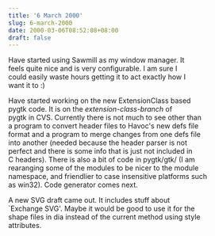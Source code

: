 ```yaml
---
title: '6 March 2000'
slug: 6-march-2000
date: 2000-03-06T08:52:08+08:00
draft: false
---
```


Have started using Sawmill as my window manager. It\
feels quite nice and is very configurable. I am sure I\
could easily waste hours getting it to act exactly how I\
want it to :)

Have started working on the new ExtensionClass based\
pygtk code. It is on the *extension-class-branch* of\
pygtk in CVS. Currently there is not much to see other than\
a program to convert header files to Havoc\'s new defs file\
format and a program to merge changes from one defs file\
into another (needed because the header parser is not\
perfect and there is some info that is just not included in\
C headers). There is also a bit of code in pygtk/gtk/ (I am\
rearanging some of the modules to be nicer to the module\
namespace, and friendlier to case insensitive platforms such\
as win32). Code generator comes next.

A new SVG draft came out. It includes stuff about\
\`Exchange SVG\'. Maybe it would be good to use it for the\
shape files in dia instead of the current method using style\
attributes.
